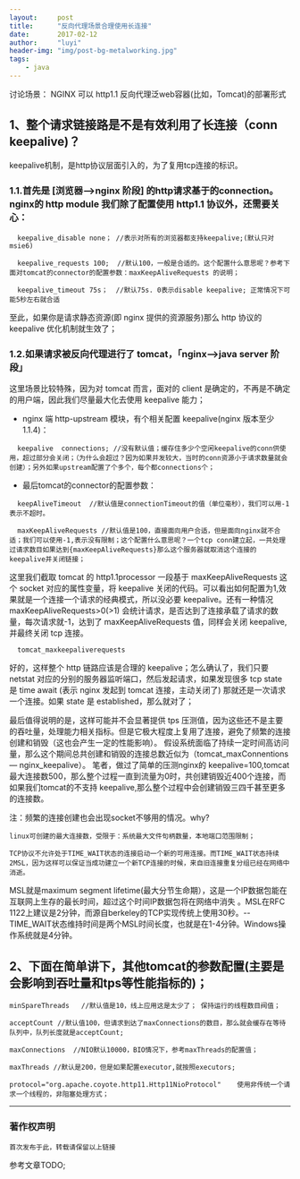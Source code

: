```yaml
---
layout:     post
title:      "反向代理场景合理使用长连接"
date:       2017-02-12
author:     "luyi"
header-img: "img/post-bg-metalworking.jpg"
tags:
    - java
---
```

讨论场景：      NGINX 可以 http1.1 反向代理泛web容器(比如，Tomcat)的部署形式

## 1、整个请求链接路是不是有效利用了长连接（conn keepalive)？

keepalive机制，是http协议层面引入的，为了复用tcp连接的标识。

### 1.1.首先是 [浏览器-->nginx 阶段] 的http请求基于的connection。 nginx的 http module 我们除了配置使用 http1.1 协议外，还需要关心：

```
  keepalive_disable none； //表示对所有的浏览器都支持keepalive;(默认只对 msie6)

  keepalive_requests 100;  //默认100，一般是合适的。这个配置什么意思呢？参考下面对tomcat的connector的配置参数：maxKeepAliveRequests 的说明；

  keepalive_timeout 75s；  //默认75s. 0表示disable keepalive; 正常情况下可能5秒左右就合适
```

至此，如果你是请求静态资源(即 nginx 提供的资源服务)那么 http 协议的 keepalive 优化机制就生效了；

### 1.2.如果请求被反向代理进行了 tomcat，「nginx-->java server 阶段」

 这里场景比较特殊，因为对 tomcat 而言，面对的 client 是确定的，不再是不确定的用户端，因此我们尽量最大化去使用 keepalive 能力；

  * nginx 端 http-upstream 模块，有个相关配置 keepalive(nginx 版本至少 1.1.4)：

```
  keepalive  connections; //没有默认值；缓存住多少个空闲keepalive的conn供使用，超过部分会关闭；（为什么会超过？因为如果并发较大，当时的conn资源小于请求数量就会创建）；另外如果upstream配置了个多个，每个都connections个；
```

 * 最后tomcat的connector的配置参数：

```
  keepAliveTimeout  //默认值是connectionTimeout的值（单位毫秒），我们可以用-1表示不超时。

  maxKeepAliveRequests //默认值是100，直接面向用户合适，但是面向nginx就不合适；我们可以使用-1,表示没有限制；这个配置什么意思呢？一个tcp conn建立起，一共处理过请求数目如果达到{maxKeepAliveRequests}那么这个服务器就取消这个连接的keepalive并关闭链接；  
```

这里我们截取 tomcat 的 http1.1processor 一段基于 maxKeepAliveRequests 这个 socket 对应的属性变量，将 keepalive 关闭的代码。可以看出如何配置为1,效果就是一个连接一个请求的经典模式，所以没必要 keepalive。还有一种情况 maxKeepAliveRequests>0(>1) 会统计请求，是否达到了连接承载了请求的数量，每次请求就-1，达到了 maxKeepAliveRequests 值，同样会关闭 keepalive,并最终关闭 tcp 连接。

      tomcat_maxkeepaliverequests


好的，这样整个 http 链路应该是合理的 keepalive；怎么确认了，我们只要 netstat 对应的分别的服务器监听端口，然后发起请求，如果发现很多 tcp state 是 time await (表示 nginx 发起到 tomcat 连接，主动关闭了) 那就还是一次请求一个连接。如果 state 是 established，那么就对了；

最后值得说明的是，这样可能并不会显著提供 tps 压测值，因为这些还不是主要的吞吐量，处理能力相关指标。但是它极大程度上复用了连接，避免了频繁的连接创建和销毁（这也会产生一定的性能影响）。   假设系统面临了持续一定时间高访问量，那么这个期间总共创建和销毁的连接总数近似为（tomcat_maxConnentions — nginx_keepalive）。 笔者，做过了简单的压测nginx的 keepalive=100,tomcat最大连接数500，那么整个过程一直到流量为0时，共创建销毁近400个连接，而如果我们tomcat的不支持 keepalive,那么整个过程中会创建销毁三四千甚至更多的连接数。

注：频繁的连接创建也会出现socket不够用的情况。why?

    linux可创建的最大连接数，受限于：系统最大文件句柄数量，本地端口范围限制；

    TCP协议不允许处于TIME_WAIT状态的连接启动一个新的可用连接。而TIME_WAIT状态持续2MSL，因为这样可以保证当成功建立一个新TCP连接的时候，来自旧连接重复分组已经在网络中消逝。

 MSL就是maximum segment lifetime(最大分节生命期），这是一个IP数据包能在互联网上生存的最长时间，超过这个时间IP数据包将在网络中消失 。MSL在RFC 1122上建议是2分钟，而源自berkeley的TCP实现传统上使用30秒。--
TIME_WAIT状态维持时间是两个MSL时间长度，也就是在1-4分钟。Windows操作系统就是4分钟。



## 2、下面在简单讲下，其他tomcat的参数配置(主要是会影响到吞吐量和tps等性能指标的)；


    minSpareThreads   //默认值是10，线上应用这是太少了； 保持运行的线程数目阀值；    

    acceptCount //默认值100，但请求到达了maxConnections的数目，那么就会缓存在等待队列中，队列长度就是acceptCount;

    maxConnections  //NIO默认10000，BIO情况下，参考maxThreads的配置值；

    maxThreads //默认是200，但是如果配置executor,就按照executors;

    protocol="org.apache.coyote.http11.Http11NioProtocol"    使用非传统一个请求一个线程的，非阻塞处理方式；
---

### 著作权声明

`首次发布于此，转载请保留以上链接`

参考文章TODO;
